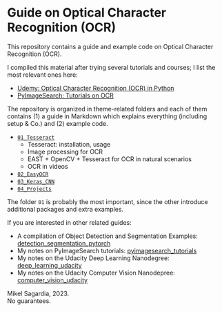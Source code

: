 # Guide on Optical Character Recognition (OCR)

This repository contains a guide and example code on Optical Character Recognition (OCR).

I compiled this material after trying several tutorials and courses; I list the most relevant ones here:

- [Udemy: Optical Character Recognition (OCR) in Python](https://www.udemy.com/course/ocr-optical-character-recognition-in-python/)
- [PyImageSearch: Tutorials on OCR](https://pyimagesearch.com/)

The repository is organized in theme-related folders and each of them contains (1) a guide in Markdown which explains everything (including setup & Co.) and (2) example code.

- [`01_Tesseract`](./01_Tesseract)
  - Tesseract: installation, usage
  - Image processing for OCR
  - EAST + OpenCV + Tesseract for OCR in natural scenarios
  - OCR in videos
- [`02_EasyOCR`](./02_EasyOCR)
- [`03_Keras_CNN`](./03_Keras_CNN)
- [`04_Projects`](./04_Projects)

The folder `01` is probably the most important, since the other introduce additional packages and extra examples.

If you are interested in other related guides:

- A compilation of Object Detection and Segmentation Examples: [detection_segmentation_pytorch](https://github.com/mxagar/detection_segmentation_pytorch)
- My notes on PyImageSearch tutorials: [pyimagesearch_tutorials](https://github.com/mxagar/pyimagesearch_tutorials)
- My notes on the Udacity Deep Learning Nanodegree: [deep_learning_udacity](https://github.com/mxagar/deep_learning_udacity)
- My notes on the Udacity Computer Vision Nanodepree: [computer_vision_udacity](https://github.com/mxagar/computer_vision_udacity)


Mikel Sagardia, 2023.  
No guarantees.

